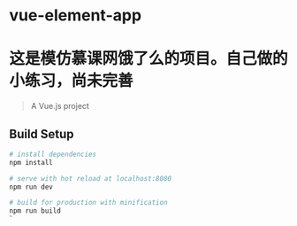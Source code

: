 # vue-element-app


# 这是模仿慕课网饿了么的项目。自己做的小练习，尚未完善


> A Vue.js project

## Build Setup

``` bash
# install dependencies
npm install

# serve with hot reload at localhost:8080
npm run dev

# build for production with minification
npm run build
`
